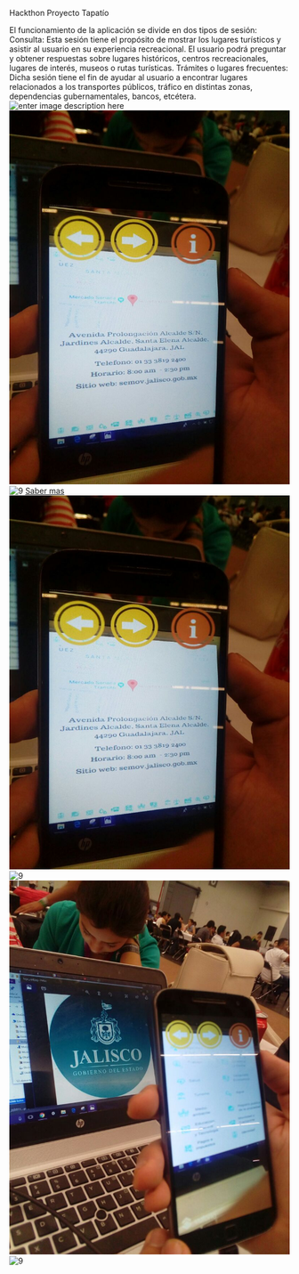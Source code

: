 
Hackthon Proyecto Tapatío

El funcionamiento de la aplicación se divide en dos tipos de sesión: 
Consulta: Esta sesión tiene el propósito de mostrar los lugares turísticos y asistir al usuario en su experiencia recreacional. El usuario podrá preguntar y obtener respuestas sobre lugares históricos, centros recreacionales, lugares de interés, museos o rutas turísticas. 
Trámites o lugares frecuentes: Dicha sesión tiene el fin de ayudar al usuario a encontrar lugares relacionados a los transportes públicos, tráfico en distintas zonas, dependencias gubernamentales, bancos, etcétera. 
![enter image description here](https://s3-us-west-2.amazonaws.com/assets.app.retomexico.org/3df40462-90c5-4eeb-a159-1c52a1d8495a_Si%20tienes%20un%20demo%20en%20otro%20formato%20s%C3%BAbelo%20aqu%C3%AD,%20si%20no%20lo%20tienes%20puedes%20dejarlo%20en%20blanco.jpg)
![enter image description here](https://raw.githubusercontent.com/javierflo88/hackthon/master/2.jpg)![9](https://javierflo88.github.io/hackthon/Captura.JPG)
[Saber mas 
](https://javierflo88.github.io/hackthon/)
![enter image description here](https://raw.githubusercontent.com/javierflo88/hackthon/master/2.jpg)![9](https://javierflo88.github.io/hackthon/1.jpg)
![enter image description here](https://raw.githubusercontent.com/javierflo88/hackthon/master/1.jpg)![9](https://javierflo88.github.io/hackthon/Captura.JPG)
